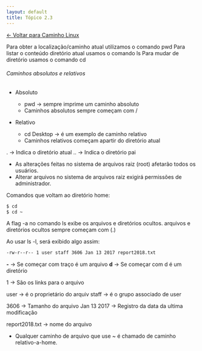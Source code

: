 ```yaml
---
layout: default 
title: Tópico 2.3
---
```


[← Voltar para Caminho Linux](/linux-essentials/01-book-lpi/Topico-02-Caminho-Linux/)

Para obter a localização/caminho atual utilizamos o comando pwd
Para listar o conteúdo diretório atual usamos o comando ls
Para mudar de diretório usamos o comando cd


###### Caminhos absolutos e relativos

* Absoluto
    * pwd -> sempre imprime um caminho absoluto
    * Caminhos absolutos sempre começam com /

* Relativo
    * cd Desktop -> é um exemplo de caminho relativo
    * Caminhos relativos começam apartir do diretório atual

. -> Indica o diretório atual
.. -> Indica o diretório pai

* As alterações feitas no sistema de arquivos raiz (root) afetarão todos os usuários.
* Alterar arquivos no sistema de arquivos raiz exigirá permissões de administrador.

Comandos que voltam ao diretório home:
```sh
$ cd
$ cd ~
```

A flag -a no comando ls exibe os arquivos e diretórios ocultos.
arquivos e diretórios ocultos sempre começam com (.)

Ao usar ls -l, será exibido algo assim:
```sh
-rw-r--r-- 1 user staff 3606 Jan 13 2017 report2018.txt
```
**-** -> Se começar com traço é um arquivo
**d** -> Se começar com d é um diretório

1 -> São os links para o arquivo

user -> é o proprietário do arquiv
staff -> é o grupo associado de user

3606 -> Tamanho do arquivo
Jan 13 2017 ->  Registro da data da ultima modificação

report2018.txt -> nome do arquivo

* Qualquer caminho de arquivo que use ~ é chamado de caminho relativo-a-home.